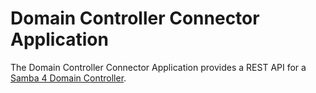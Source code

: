 # Domain Controller Connector Application

The Domain Controller Connector Application provides a REST API for 
a [Samba 4 Domain Controller](https://www.samba.org/).
